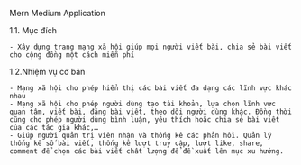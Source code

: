 
Mern Medium Application

1.1. Mục đích

	- Xây dựng trang mạng xã hội giúp mọi người viết bài, chia sẻ bài viết cho cộng đồng một cách miễn phí
	
1.2.Nhiệm vụ cơ bản
	 
	- Mạng xã hội cho phép hiển thị các bài viết đa dạng các lĩnh vực khác nhau
	- Mạng xã hội cho phép người dùng tạo tài khoản, lựa chọn lĩnh vực quan tâm, viết bài, đăng bài viết, theo dõi người dùng khác. Đồng thời cũng cho phép người dùng bình luận, yêu thích hoặc chia sẻ bài viết của các tác giả khác,…
	- Giúp người quản trị viên nhận và thống kê các phản hồi. Quản lý thống kê số bài viết, thống kê lượt truy cập, lượt like, share, comment để chọn các bài viết chất lượng để đề xuất lên mục xu hướng.
